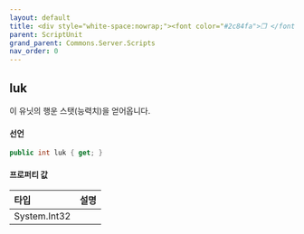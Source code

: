 ```yaml
---
layout: default
title: <div style="white-space:nowrap;"><font color="#2c84fa">❒ </font>luk</div>
parent: ScriptUnit
grand_parent: Commons.Server.Scripts
nav_order: 0
---
```


<!-- 아래로 편집 -->

## luk
이 유닛의 행운 스탯(능력치)을 얻어옵니다.

#### 선언
```cs
public int luk { get; }
```
#### 프로퍼티 값

|타입|설명|
|:-|:-|
|System.Int32|	
